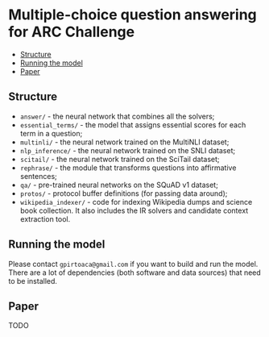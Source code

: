 # Multiple-choice question answering for ARC Challenge

- [Structure](#structure)
- [Running the model](#running-the-model)
- [Paper](#paper)


Structure
---------

* `answer/` - the neural network that combines all the solvers;
* `essential_terms/` - the model that assigns essential scores for each term in a question;
* `multinli/` - the neural network trained on the MultiNLI dataset;
* `nlp_inference/` - the neural network trained on the SNLI dataset;
* `scitail/` - the neural network trained on the SciTail dataset;
* `rephrase/` - the module that transforms questions into affirmative sentences;
* `qa/` - pre-trained neural networks on the SQuAD v1 dataset;
* `protos/` - protocol buffer definitions (for passing data around);
* `wikipedia_indexer/` - code for indexing Wikipedia dumps and science book collection. It also includes the IR solvers and candidate context extraction tool.

Running the model
-----------------

Please contact `gpirtoaca@gmail.com` if you want to build and run the model. There are a lot of dependencies (both software and data sources) that need to be installed.

Paper
--------------------------

TODO

